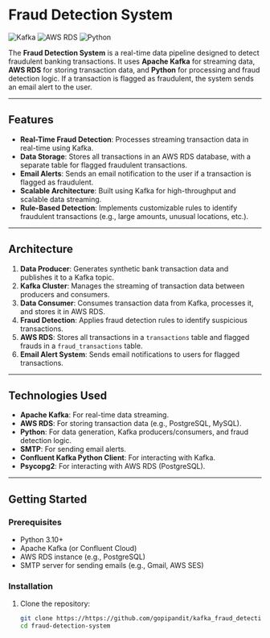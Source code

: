 # Fraud Detection System

![Kafka](https://img.shields.io/badge/Apache_Kafka-231F20?style=for-the-badge&logo=apache-kafka&logoColor=white)
![AWS RDS](https://img.shields.io/badge/Amazon_RDS-527FFF?style=for-the-badge&logo=amazon-rds&logoColor=white)
![Python](https://img.shields.io/badge/Python-3776AB?style=for-the-badge&logo=python&logoColor=white)

The **Fraud Detection System** is a real-time data pipeline designed to detect fraudulent banking transactions. It uses **Apache Kafka** for streaming data, **AWS RDS** for storing transaction data, and **Python** for processing and fraud detection logic. If a transaction is flagged as fraudulent, the system sends an email alert to the user.

---

## Features

- **Real-Time Fraud Detection**: Processes streaming transaction data in real-time using Kafka.
- **Data Storage**: Stores all transactions in an AWS RDS database, with a separate table for flagged fraudulent transactions.
- **Email Alerts**: Sends an email notification to the user if a transaction is flagged as fraudulent.
- **Scalable Architecture**: Built using Kafka for high-throughput and scalable data streaming.
- **Rule-Based Detection**: Implements customizable rules to identify fraudulent transactions (e.g., large amounts, unusual locations, etc.).

---

## Architecture

1. **Data Producer**: Generates synthetic bank transaction data and publishes it to a Kafka topic.
2. **Kafka Cluster**: Manages the streaming of transaction data between producers and consumers.
3. **Data Consumer**: Consumes transaction data from Kafka, processes it, and stores it in AWS RDS.
4. **Fraud Detection**: Applies fraud detection rules to identify suspicious transactions.
5. **AWS RDS**: Stores all transactions in a `transactions` table and flagged frauds in a `fraud_transactions` table.
6. **Email Alert System**: Sends email notifications to users for flagged transactions.

---

## Technologies Used

- **Apache Kafka**: For real-time data streaming.
- **AWS RDS**: For storing transaction data (e.g., PostgreSQL, MySQL).
- **Python**: For data generation, Kafka producers/consumers, and fraud detection logic.
- **SMTP**: For sending email alerts.
- **Confluent Kafka Python Client**: For interacting with Kafka.
- **Psycopg2**: For interacting with AWS RDS (PostgreSQL).

---

## Getting Started

### Prerequisites

- Python 3.10+
- Apache Kafka (or Confluent Cloud)
- AWS RDS instance (e.g., PostgreSQL)
- SMTP server for sending emails (e.g., Gmail, AWS SES)

### Installation

1. Clone the repository:
   ```bash
   git clone https://https://github.com/gopipandit/kafka_fraud_detection
   cd fraud-detection-system